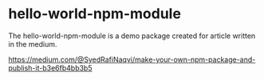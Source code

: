 # hello-world-npm-module

The hello-world-npm-module is a demo package created for article written in the 
medium.

https://medium.com/@SyedRafiNaqvi/make-your-own-npm-package-and-publish-it-b3e6fb4bb3b5


